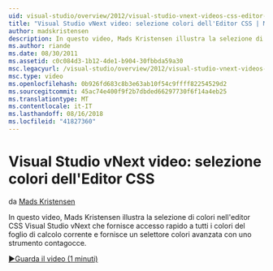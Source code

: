 ```yaml
---
uid: visual-studio/overview/2012/visual-studio-vnext-videos-css-editor-color-picker
title: "Visual Studio vNext video: selezione colori dell'Editor CSS | Microsoft Docs"
author: madskristensen
description: In questo video, Mads Kristensen illustra la selezione di colori nell'editor CSS vNext Visual Studio che mostra i colori del foglio di calcolo corrente e fornisce...
ms.author: riande
ms.date: 08/30/2011
ms.assetid: c0c084d3-1b12-4de1-b904-30fbbda59a30
msc.legacyurl: /visual-studio/overview/2012/visual-studio-vnext-videos-css-editor-color-picker
msc.type: video
ms.openlocfilehash: 0b926fd683c8b3e63ab10f54c9ffff82254529d2
ms.sourcegitcommit: 45ac74e400f9f2b7dbded66297730f6f14a4eb25
ms.translationtype: MT
ms.contentlocale: it-IT
ms.lasthandoff: 08/16/2018
ms.locfileid: "41827360"
---
```

<a name="visual-studio-vnext-videos-css-editor-color-picker"></a>Visual Studio vNext video: selezione colori dell'Editor CSS
====================
da [Mads Kristensen](https://github.com/madskristensen)

In questo video, Mads Kristensen illustra la selezione di colori nell'editor CSS Visual Studio vNext che fornisce accesso rapido a tutti i colori del foglio di calcolo corrente e fornisce un selettore colori avanzata con uno strumento contagocce.

[&#9654;Guarda il video (1 minuti)](https://channel9.msdn.com/Blogs/ASP-NET-Site-Videos/visual-studio-vnext-videos-css-editor-color-picker)
